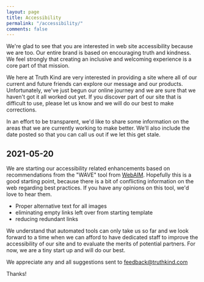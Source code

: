 ```yaml
---
layout: page
title: Accessibility
permalink: "/accessibility/"
comments: false
---
```


We're glad to see that you are interested in web site accessibility because we are too. Our entire brand is based on encouraging truth and kindness. We feel strongly that creating an inclusive and welcoming experience is a core part of that mission.

We here at Truth Kind are very interested in providing a site where all of our current and future friends can explore our message and our products. Unfortunately, we've just begun our online journey and we are sure that we haven't got it all worked out yet. If you discover part of our site that is difficult to use, please let us know and we will do our best to make corrections.

In an effort to be transparent, we'd like to share some information on the areas that we are currently working to make better. We'll also include the date posted so that you can call us out if we let this get stale.

## 2021-05-20

We are starting our accessibility related enhancements based on recommendations from the "WAVE" tool from [WebAIM](https://webaim.org/). Hopefully this is a good starting point, because there is a bit of conflicting information on the web regarding best practices. If you have any opinions on this tool, we'd love to hear them.

* Proper alternative text for all images
* eliminating empty links left over from starting template
* reducing redundant links

We understand that automated tools can only take us so far and we look forward to a time when we can afford to have dedicated staff to improve the accessibility of our site and to evaluate the merits of potential partners. For now, we are a tiny start up and will do our best.

We appreciate any and all suggestions sent to feedback@truthkind.com

Thanks!
